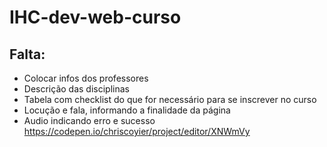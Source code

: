 # IHC-dev-web-curso

## Falta:

- Colocar infos dos professores
- Descrição das disciplinas
- Tabela com checklist do que for necessário para se inscrever no curso
- Locução e fala, informando a finalidade da página
- Audio indicando erro e sucesso https://codepen.io/chriscoyier/project/editor/XNWmVy
